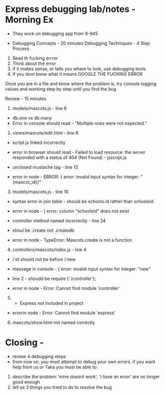 # Express debugging lab/notes - Morning Ex 

* They work on debugging app from 9-945

* Debugging Concepts - 20 minutes
Debugging Techniques - 4 Step Process
1. Read th fucking errror
2. Think about the error
3. If it makes sense, or tells you where to look, use debugging tools
4. If you dont know what it means GOOGLE THE FUCKING ERROR

Once you are in a file and know where the problem is, try console logging values and working step by step until you find the bug

Review - 15 minutes

1. models/mascots.js - line 6
* db.one vs db.many
* Error in console should read -  "Multiple rows were not expected."

2. views/mascots/edit.html - line 8 
* script.js linked incorrectly
* error in browser should read - Failed to load resource: the server responded with a status of 404 (Not Found) - jsscript.js

* unclosed mustache tag - line 13
* error in node - ERROR: { error: invalid input syntax for integer: "{mascot_id}}"

3. models/mascots.js - line 16
* syntax error in join table - should be schools.id rather than schoolsid
* error in node - { error: column "schoolsid" does not exist

* controller method named incorrectly - line 24 
* shoul be .create not .createdb
* error in node - TypeError: Mascots.create is not a function

4. controllers/mascots/index.js - line 4 
* /:id should not be before /:new 
* message in console - { error: invalid input syntax for integer: "new"

* line 2 - shoudd be require ('./controller');
* error in node - Error: Cannot find module 'controller'

5. * Express not included in project
* errorin node - Error: Cannot find module 'express'

6. mascots/show.html not named correctly

# Closing - 
* review 4 debugging steps
* from now on, you must attempt to debug your own errors. if you want help from us or Taka you must be able to:
1. describe the problem 'mine doesnt work', 'i have an error' are no longer good enough
2. tell us 3 things you tried to do to resolve the bug



